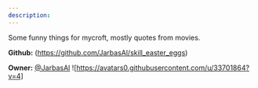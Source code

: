 ```yaml
---
description: 
---
```

Some funny things for mycroft, mostly quotes from movies.

**Github:** (https://github.com/JarbasAl/skill_easter_eggs)

**Owner:** [@JarbasAl](https://github.com/JarbasAl) ![https://avatars0.githubusercontent.com/u/33701864?v=4]

